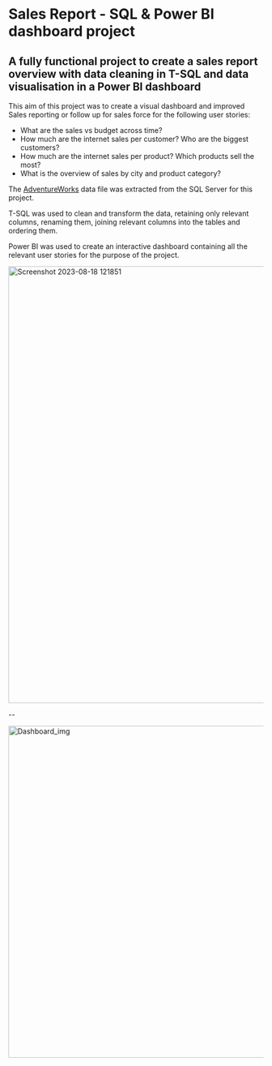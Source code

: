 
# Sales Report - SQL & Power BI dashboard project

## A fully functional project to create a sales report overview with data cleaning in T-SQL and data visualisation in a Power BI dashboard

This aim of this project was to create a visual dashboard and improved Sales reporting or follow up for sales force for the following user stories:
* What are the sales vs budget across time?
* How much are the internet sales per customer? Who are the biggest customers?
* How much are the internet sales per product? Which products sell the most?
* What is the overview of sales by city and product category?

The [AdventureWorks](https://learn.microsoft.com/en-us/sql/samples/adventureworks-install-configure?view=sql-server-ver16&tabs=ssms) data file was extracted from the SQL Server for this project. 

T-SQL was used to clean and transform the data, retaining only relevant columns, renaming them, joining relevant columns into the tables and ordering them.

Power BI was used to create an interactive dashboard containing all the relevant user stories for the purpose of the project.

<img width="862" alt="Screenshot 2023-08-18 121851" src="https://github.com/ar3993/Sales-Report-SQL-PowerBI-AdventureWorks/assets/75899578/74733fd4-c5ce-447d-b769-fbdd4fe0f613">


--


<img width="655" alt="Dashboard_img" src="https://github.com/ar3993/Sales-Report-SQL-PowerBI-AdventureWorks/assets/75899578/eb986584-19d1-4a04-91ed-2fdba42ef4b4">
